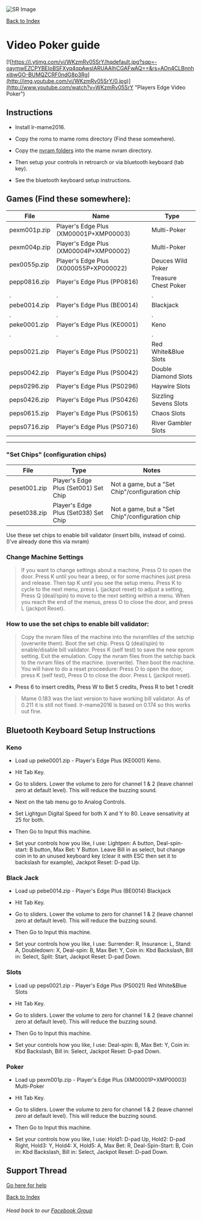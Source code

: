 ![SR Image](https://sinisterspatula.github.io/SuperRetropieGuides/images/SRimage-short.jpg)

[Back to Index](https://sinisterspatula.github.io/SuperRetropieGuides/)

# Video Poker guide

[![https://i.ytimg.com/vi/WKzmRv05SrY/hqdefault.jpg?sqp=-oaymwEZCPYBEIoBSFXyq4qpAwsIARUAAIhCGAFwAQ==&rs=AOn4CLBnnhxibwGO-BUMQZCRF0ndG8p3Rg](http://img.youtube.com/vi/WKzmRv05SrY/0.jpg)](http://www.youtube.com/watch?v=WKzmRv05SrY "Players Edge Video Poker")

## Instructions

* Install lr-mame2016.

* Copy the roms to mame roms directory (Find these somewhere).

* Copy the [nvram folders](https://github.com/SinisterSpatula/SuperRetropieGuides/raw/master/data/lr-Mame2016%20Poker%20NVRAM.zip) into the mame nvram directory.

* Then setup your controls in retroarch or via bluetooth keyboard (tab key).

* See the bluetooth keyboard setup instructions.

## Games (Find these somewhere):

File | Name | Type
------------|---------------------------|--------------------------------
pexm001p.zip | Player's Edge Plus (XM00001P+XMP00003) | Multi-Poker |
pexm004p.zip | Player's Edge Plus (XM00004P+XMP00002) | Multi-Poker
pex0055p.zip | Player's Edge Plus (X000055P+XP000022) | Deuces Wild Poker
pepp0816.zip | Player's Edge Plus (PP0816) | Treasure Chest Poker
. | . | . |
pebe0014.zip | Player's Edge Plus (BE0014) | Blackjack
. | . | . |
peke0001.zip | Player's Edge Plus (KE0001) | Keno
. | . | . |
peps0021.zip | Player's Edge Plus (PS0021) | Red White&Blue Slots |
peps0042.zip | Player's Edge Plus (PS0042) | Double Diamond Slots |
peps0296.zip | Player's Edge Plus (PS0296) | Haywire Slots |
peps0426.zip | Player's Edge Plus (PS0426) | Sizzling Sevens Slots |
peps0615.zip | Player's Edge Plus (PS0615) | Chaos Slots |
peps0716.zip | Player's Edge Plus (PS0716) | River Gambler Slots |

--------------------------------


### "Set Chips" (configuration chips)


File | Type | Notes |
------------|----------------|---------------
peset001.zip | Player's Edge Plus (Set001) Set Chip | Not a game, but a "Set Chip"/configuration chip |
peset038.zip | Player's Edge Plus (Set038) Set Chip | Not a game, but a "Set Chip"/configuration chip | 


Use these set chips to enable bill validator (insert bills, instead of coins).  (I've already done this via nvram)


### Change Machine Settings

> If you want to change settings about a machine, Press O to open the door.  Press K until you hear a beep, or for some machines just press and release.
Then tap K until you see the setup menu.  Press K to cycle to the next menu, press L (jackpot reset) to adjust a setting, Press Q (deal/spin) to move to the next setting
within a menu.  When you reach the end of the menus, press O to close the door, and press L (jackpot Reset).

### How to use the set chips to enable bill validator:

> Copy the nvram files of the machine into the nvramfiles of the setchip (overwrite them).
Boot the set chip.  Press Q (deal/spin) to enable/disable bill validator.  Press K (self test) to save the new eprom setting.  Exit the emulation.  Copy the nvram files from the setchip back to the nvram files of the machine. (overwrite).  Then boot the machine.  You will have to do a reset proceedure:
Press O to open the door, press K (self test), Press O to close the door.  Press L (jackpot reset).

* Press 6 to insert credits, Press W to Bet 5 credits, Press R to bet 1 credit


> Mame 0.183 was the last version to have working bill validator.  As of 0.211 it is still not fixed.
lr-mame2016 is based on 0.174 so this works out fine.


## Bluetooth Keyboard Setup Instructions

### Keno

* Load up peke0001.zip - Player's Edge Plus (KE0001) Keno.

* Hit Tab Key.

* Go to sliders.  Lower the volume to zero for channel 1 & 2 (leave channel zero at default level).  This will reduce the buzzing sound.

* Next on the tab menu go to Analog Controls.

* Set Lightgun Digital Speed for both X and Y to 80.  Leave sensativity at 25 for both.

* Then Go to Input this machine.

* Set your controls how you like, I use: Lightpen: A button, Deal-spin-start: B button, Max Bet: Y Button.  Leave Bill in as select, but change coin in to an unused keyboard key (clear it with ESC then set it to backslash for example), Jackpot Reset: D-pad Up.

### Black Jack

* Load up pebe0014.zip - Player's Edge Plus (BE0014) Blackjack

* Hit Tab Key.

* Go to sliders.  Lower the volume to zero for channel 1 & 2 (leave channel zero at default level).  This will reduce the buzzing sound.

* Then Go to Input this machine.

* Set your controls how you like, I use: Surrender: R, Insurance: L, Stand: A, Doubledown: X, Deal-spin: B, Max Bet: Y, Coin in: Kbd Backslash, Bill in: Select, Split: Start, Jackpot Reset: D-pad Down.

### Slots

* Load up peps0021.zip - Player's Edge Plus (PS0021) Red White&Blue Slots

* Hit Tab Key.

* Go to sliders.  Lower the volume to zero for channel 1 & 2 (leave channel zero at default level).  This will reduce the buzzing sound.

* Then Go to Input this machine.

* Set your controls how you like, I use: Deal-spin: B, Max Bet: Y, Coin in: Kbd Backslash, Bill in: Select, Jackpot Reset: D-pad Down.

### Poker

* Load up pexm001p.zip - Player's Edge Plus (XM00001P+XMP00003) Multi-Poker

* Hit Tab Key.

* Go to sliders.  Lower the volume to zero for channel 1 & 2 (leave channel zero at default level).  This will reduce the buzzing sound.

* Then Go to Input this machine.

* Set your controls how you like, I use: Hold1: D-pad Up, Hold2: D-pad Right, Hold3: Y, Hold4: X, Hold5: A, Max Bet: R, Deal-Spin-Start: B, Coin in: Kbd Backslash, Bill in: Select, Jackpot Reset: D-pad Down.


## Support Thread
[Go here for help](https://www.facebook.com/groups/SuperRetroPie/permalink/2448328332120812/)

[Back to Index](https://sinisterspatula.github.io/SuperRetropieGuides/)

###### Head back to our [Facebook Group](https://www.facebook.com/groups/SuperRetroPie/)


